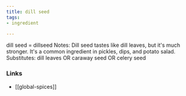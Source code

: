 ```yaml
---
title: dill seed
tags:
- ingredient

---
```

dill seed = dillseed Notes: Dill seed tastes like dill leaves, but it's much stronger. It's a common ingredient in pickles, dips, and potato salad. Substitutes: dill leaves OR caraway seed OR celery seed

### Links

* [[global-spices]]
